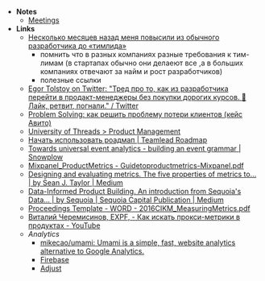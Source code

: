 - **Notes**
	- [Meetings](Meetings.md)
- **Links**
	- [Несколько месяцев назад меня повысили из обычного разработчика до «тимлида»](https://bureau.ru/soviet/20190905/)
		- помнить что в разных компаниях разные требования к тим-лимам (в стартапах обычно они делаеют все ,а в больших компаниях отвечают за найм и рост разработчиков)
		- полезные ссылки
	- [Egor Tolstoy on Twitter: "Тред про то, как из разработчика перейти в продакт-менеджеры без покупки дорогих курсов. 🧵Лайк, ретвит, погнали." / Twitter](https://mobile.twitter.com/igrekde/status/1432721716480970758)
	- [Problem Solving: как решить проблему потери клиентов (кейс Авито)](https://skillsetter.io/blog/how-to-problem-solving)
	- [University of Threads > Product Management](https://universityofthreads.com)
	- [Начать использовать роадмап | Teamlead Roadmap](https://tlroadmap.io/guide.html#%D0%B4%D0%BB%D1%8F-%D1%81%D0%BE%D1%81%D1%82%D0%B0%D0%B2%D0%BB%D0%B5%D0%BD%D0%B8%D1%8F-%D0%BF%D0%BB%D0%B0%D0%BD%D0%B0-%D1%80%D0%B0%D0%B7%D0%B2%D0%B8%D1%82%D0%B8%D1%8F)
	- [Towards universal event analytics - building an event grammar | Snowplow](https://snowplowanalytics.com/blog/2013/08/12/towards-universal-event-analytics-building-an-event-grammar/)
	- [Mixpanel_ProductMetrics - Guidetoproductmetrics-Mixpanel.pdf](https://discover.mixpanel.com/rs/461-OYV-624/images/Guidetoproductmetrics-Mixpanel.pdf)
	- [Designing and evaluating metrics. The five properties of metrics to… | by Sean J. Taylor | Medium](https://medium.com/@seanjtaylor/designing-and-evaluating-metrics-5902ad6873bf)
	- [Data-Informed Product Building. An introduction from Sequoia's Data… | by Sequoia | Sequoia Capital Publication | Medium](https://medium.com/sequoia-capital/data-informed-product-building-1e509a5c4112)
	- [Proceedings Template - WORD - 2016CIKM_MeasuringMetrics.pdf](https://exp-platform.com/Documents/2016CIKM_MeasuringMetrics.pdf)
	- [Виталий Черемисинов, EXPF, - Как искать прокси-метрики в продуктах - YouTube](https://www.youtube.com/watch?v=fSRKOr3L6AI)
	- *Analytics*
		- [mikecao/umami: Umami is a simple, fast, website analytics alternative to Google Analytics.](https://github.com/mikecao/umami)
		- [Firebase](https://firebase.google.com/)
		- [Adjust](https://www.adjust.com/)


